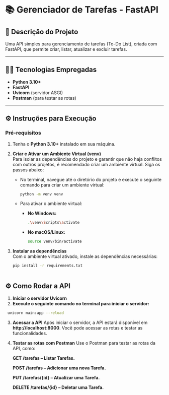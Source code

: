 # 📚 Gerenciador de Tarefas - FastAPI

## 📄 Descrição do Projeto

Uma API simples para gerenciamento de tarefas (To-Do List), criada com FastAPI, que permite criar, listar, atualizar e excluir tarefas.

---

## 👨‍💻 Tecnologias Empregadas  
- **Python 3.10+**  
- **FastAPI**  
- **Uvicorn** (servidor ASGI)  
- **Postman** (para testar as rotas)  

---

## ⚙️ Instruções para Execução 

### Pré-requisitos  
1. Tenha o **Python 3.10+** instalado em sua máquina.
   
2. **Criar e Ativar um Ambiente Virtual (venv)**  
   Para isolar as dependências do projeto e garantir que não haja conflitos com outros projetos, é recomendado criar um ambiente virtual. Siga os passos abaixo:

   - No terminal, navegue até o diretório do projeto e execute o seguinte comando para criar um ambiente virtual:
     ```bash
     python -m venv venv
     ```
   
   - Para ativar o ambiente virtual:
     - **No Windows:**
       ```bash
       .\venv\Scripts\activate
       ```
     - **No macOS/Linux:**
       ```bash
       source venv/bin/activate
       ```

3. **Instalar as dependências**  
   Com o ambiente virtual ativado, instale as dependências necessárias:
   ```bash
   pip install -r requirements.txt
  

## ⚙️  Como Rodar a API

1. **Iniciar o servidor Uvicorn**
2. **Execute o seguinte comando no terminal para iniciar o servidor:**
  ```bash
   uvicorn main:app --reload
  ```

3. **Acessar a API**
Após iniciar o servidor, a API estará disponível em **http://localhost:8000**. Você pode acessar as rotas e testar as funcionalidades.

4. **Testar as rotas com Postman**
Use o Postman para testar as rotas da API, como:

      **GET /tarefas – Listar Tarefas.**
      
      **POST /tarefas – Adicionar uma nova Tarefa.**
      
      **PUT /tarefas/{id} – Atualizar uma Tarefa.**
      
      **DELETE /tarefas/{id} – Deletar uma Tarefa.**
